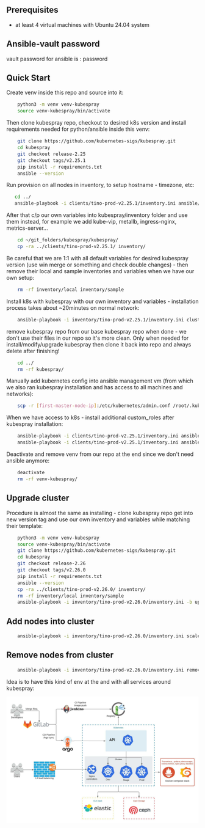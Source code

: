 ## Prerequisites

- at least 4 virtual machines with Ubuntu 24.04 system

## Ansible-vault password
vault password for ansible is : password

## Quick Start
Create venv inside this repo and source into it:
```bash
    python3 -m venv venv-kubespray
    source venv-kubespray/bin/activate
```

Then clone kubespray repo, checkout to desired k8s version and install requirements needed for python/ansible inside this venv: 
```bash
    git clone https://github.com/kubernetes-sigs/kubespray.git
    cd kubespray
    git checkout release-2.25
    git checkout tags/v2.25.1
    pip install -r requirements.txt
    ansible --version
```

Run provision on all nodes in inventory, to setup hostname - timezone, etc:

 ```bash
    cd ../
    ansible-playbook -i clients/tino-prod-v2.25.1/inventory.ini ansible/preinstall.yml --tags provision -kK --ask-vault-pass
```

After that c/p our own variables into kubespray/inventory folder and use them instead, for example we add kube-vip, metallb, ingress-nginx, metrics-server...

```bash
    cd ~/git_folders/kubespray/kubespray/
    cp -ra ../clients/tino-prod-v2.25.1/ inventory/
```

Be careful that we are 1:1 with all default variables for desired kubespray version (use win merge or something and check double changes) - then remove their local and sample inventories and variables when we have our own setup:
```bash
    rm -rf inventory/local inventory/sample
```

Install k8s with kubespray with our own inventory and variables - installation process takes about ~20minutes on normal network:
```bash
    ansible-playbook -i inventory/tino-prod-v2.25.1/inventory.ini cluster.yml --become --become-user=root --ask-vault-pass
```

remove kubespray repo from our base kubespray repo when done - we don't use their files in our repo so it's more clean.
Only when needed for install/modify/upgrade kubespray then clone it back into repo and always delete after finishing!
```bash
    cd ../
    rm -rf kubespray/
```

Manually add kubernetes config into ansible management vm (from which we also ran kubespray installation and has access to all machines and networks):

```bash
    scp -r [first-master-node-ip]:/etc/kubernetes/admin.conf /root/.kube/config
```

When we have access to k8s - install additional custom_roles after kubespray installation:
```bash
    ansible-playbook -i clients/tino-prod-v2.25.1/inventory.ini ansible/postinstall.yml --tags k8s_afterchanges --ask-vault-pass
    ansible-playbook -i clients/tino-prod-v2.25.1/inventory.ini ansible/postinstall.yml --tags install_argocd --ask-vault-pass
```

Deactivate and remove venv from our repo at the end since we don't need ansible anymore:
```bash
    deactivate
    rm -rf venv-kubespray/
```

## Upgrade cluster
Procedure is almost the same as installing - clone kubespray repo get into new version tag and use our own inventory and variables while matching their template:
```bash
    python3 -m venv venv-kubespray
    source venv-kubespray/bin/activate
    git clone https://github.com/kubernetes-sigs/kubespray.git
    cd kubespray
    git checkout release-2.26
    git checkout tags/v2.26.0
    pip install -r requirements.txt
    ansible --version
    cp -ra ../clients/tino-prod-v2.26.0/ inventory/
    rm -rf inventory/local inventory/sample
    ansible-playbook -i inventory/tino-prod-v2.26.0/inventory.ini -b upgrade-cluster.yml --ask-vault-pass
```

## Add nodes into cluster
```bash
    ansible-playbook -i inventory/tino-prod-v2.26.0/inventory.ini scale.yml --limit="k8s-worker-2"  --ask-vault-pass
```

## Remove nodes from cluster
```bash
    ansible-playbook -i inventory/tino-prod-v2.26.0/inventory.ini remove-node.yml -e node=k8s-worker-2 --ask-vault-pass
```

Idea is to have this kind of env at the and with all services around kubespray:

![alt text](./tino-external-iac.jpeg?raw=true "Cratis Kubernetes Enviroment")